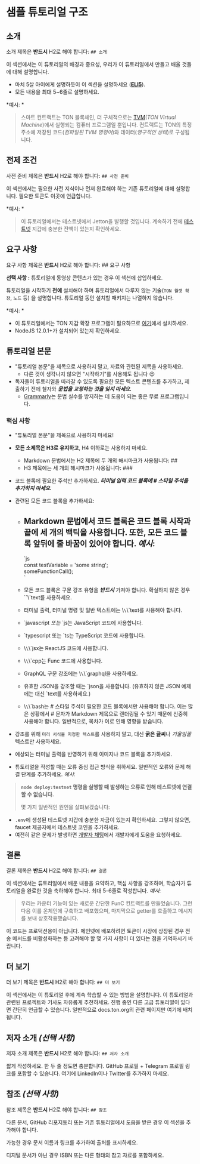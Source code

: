 # 샘플 튜토리얼 구조

## 소개

소개 제목은 **반드시** H2로 해야 합니다: `## 소개`

이 섹션에서는 이 튜토리얼의 배경과 중요성, 우리가 이 튜토리얼에서 만들고 배울 것들에 대해 설명합니다.

- 마치 5살 아이에게 설명하듯이 이 섹션을 설명하세요 (**[ELI5](https://www.dictionary.com/e/slang/eli5/)**).
- 모든 내용을 최대 5~6줄로 설명하세요.

\*예시: \*

> 스마트 컨트랙트는 TON 블록체인, 더 구체적으로는 [TVM](/v3/documentation/tvm/tvm-overview)(*TON Virtual Machine*)에서 실행되는 컴퓨터 프로그램일 뿐입니다. 컨트랙트는 TON의 특정 주소에 저장된 코드(*컴파일된 TVM 명령어*)와 데이터(*영구적인 상태*)로 구성됩니다.

## 전제 조건

사전 준비 제목은 **반드시** H2로 해야 합니다: `## 사전 준비`

이 섹션에서는 필요한 사전 지식이나 먼저 완료해야 하는 기존 튜토리얼에 대해 설명합니다. 필요한 토큰도 이곳에 언급합니다.

\*예시: \*

> 이 튜토리얼에서는 테스트넷에서 Jetton을 발행할 것입니다. 계속하기 전에 [테스트넷](/v3/documentation/smart-contracts/getting-started/testnet) 지갑에 충분한 잔액이 있는지 확인하세요.

## 요구 사항

요구 사항 제목은 **반드시** H2로 해야 합니다: ## 요구 사항

**선택 사항 :** 튜토리얼에 동영상 콘텐츠가 있는 경우 이 섹션에 삽입하세요.

튜토리얼을 시작하기 **전에** 설치해야 하며 튜토리얼에서 다루지 않는 기술(`TON 월렛 확장`, `노드` 등) 을 설명합니다. 튜토리얼 동안 설치할 패키지는 나열하지 않습니다.

\*예시: \*

- 이 튜토리얼에서는 TON 지갑 확장 프로그램이 필요하므로 [여기](https://chrome.google.com/webstore/detail/ton-wallet/nphplpgoakhhjchkkhmiggakijnkhfnd)에서 설치하세요.
- NodeJS 12.0.1+가 설치되어 있는지 확인하세요.

## 튜토리얼 본문

- "튜토리얼 본문"을 제목으로 사용하지 말고, 자료와 관련된 제목을 사용하세요.
  - 다른 것이 생각나지 않으면 "시작하기"를 사용해도 됩니다 😉
- 독자들이 튜토리얼을 따라갈 수 있도록 필요한 모든 텍스트 콘텐츠를 추가하고, 제출하기 전에 철자와 ***문법을 교정하는 것을 잊지 마세요.***
  - [Grammarly](http://grammarly.com)는 문법 실수를 방지하는 데 도움이 되는 좋은 무료 프로그램입니다.

### 핵심 사항

- "튜토리얼 본문"을 제목으로 사용하지 마세요!

- **모든 소제목은 H3로 유지하고**, H4 이하로는 사용하지 마세요.
  - Markdown 문법에서는 H2 제목에 두 개의 해시마크가 사용됩니다: ##
  - H3 제목에는 세 개의 해시마크가 사용됩니다: ###

- 코드 블록에 필요한 주석만 추가하세요. ***터미널 입력 코드 블록에 # 스타일 주석을 추가하지 마세요.***

- 관련된 모든 코드 블록을 추가하세요:
  - ## Markdown 문법에서 코드 블록은 코드 블록 시작과 끝에 세 개의 백틱을 사용합니다. 또한, 모든 코드 블록 앞뒤에 줄 바꿈이 있어야 합니다. *예시*:
    \`js  
    const testVariable = 'some string';  
    someFunctionCall();  
    \`

  - 모든 코드 블록은 구문 강조 유형을 ***반드시*** 가져야 합니다. 확실하지 않은 경우 \`\`\\`text를 사용하세요.

  - 터미널 출력, 터미널 명령 및 일반 텍스트에는 \\`\`\\`text를 사용해야 합니다.

  - \`javascript *또는* `js는 JavaScript 코드에 사용합니다.

  - \`typescript 또는 `ts는 TypeScript 코드에 사용합니다.

  - \\`\`\\`jsx는 ReactJS 코드에 사용합니다.

  - \\`\`\\`cpp는 Func 코드에 사용합니다.

  - GraphQL 구문 강조에는 \\`\`\\`graphql을 사용하세요.

  - 유효한 JSON을 강조할 때는 \`json을 사용합니다. (유효하지 않은 JSON 예제에는 대신 \`text를 사용하세요.)

  - \\`\`\\`bash는 # 스타일 주석이 필요한 코드 블록에서만 사용해야 합니다. 이는 많은 상황에서 # 문자가 Markdown 제목으로 렌더링될 수 있기 때문에 신중히 사용해야 합니다. 일반적으로, 목차가 이로 인해 영향을 받습니다.

- 강조를 위해 `미리 서식을 지정한 텍스트`를 사용하지 말고, 대신 **굵은 글씨**나 *기울임꼴* 텍스트만 사용하세요.

- 예상되는 터미널 출력을 반영하기 위해 이미지나 코드 블록을 추가하세요.

- 튜토리얼을 작성할 때는 오류 중심 접근 방식을 취하세요. 일반적인 오류와 문제 해결 단계를 추가하세요. *예시:*

> **`node deploy:testnet` 명령을 실행할 때 발생하는 오류로 인해 테스트넷에 연결할 수 없습니다.**
>
> 몇 가지 일반적인 원인을 살펴보겠습니다:

- `.env`에 생성된 테스트넷 지갑에 충분한 자금이 있는지 확인하세요. 그렇지 않으면, faucet 제공자에서 테스트넷 코인을 추가하세요.
- 여전히 같은 문제가 발생하면 [개발자 채팅](https://t.me/TonDev_eng/)에서 개발자에게 도움을 요청하세요.

>

## 결론

결론 제목은 **반드시** H2로 해야 합니다: `## 결론`

이 섹션에서는 튜토리얼에서 배운 내용을 요약하고, 핵심 사항을 강조하며, 학습자가 튜토리얼을 완료한 것을 축하해야 합니다. 최대 5–6줄로 작성합니다. *예시*:

> 우리는 카운터 기능이 있는 새로운 간단한 FunC 컨트랙트를 만들었습니다. 그런 다음 이를 온체인에 구축하고 배포했으며, 마지막으로 getter를 호출하고 메시지를 보내 상호작용했습니다.

이 코드는 프로덕션용이 아닙니다. 메인넷에 배포하려면 토큰이 시장에 상장된 경우 전송 메서드를 비활성화하는 등 고려해야 할 몇 가지 사항이 더 있다는 점을 기억하시기 바랍니다.

>

## 더 보기

더 보기 제목은 **반드시** H2로 해야 합니다: `## 더 보기`

이 섹션에서는 이 튜토리얼 후에 계속 학습할 수 있는 방법을 설명합니다. 이 튜토리얼과 관련된 프로젝트와 기사도 자유롭게 추천하세요. 진행 중인 다른 고급 튜토리얼이 있다면 간단히 언급할 수 있습니다. 일반적으로 docs.ton.org의 관련 페이지만 여기에 배치됩니다.

## 저자 소개 *(선택 사항)*

저자 소개 제목은 **반드시** H2로 해야 합니다: `## 저자 소개`

짧게 작성하세요. 한 두 줄 정도면 충분합니다. GitHub 프로필 + Telegram 프로필 링크를 포함할 수 있습니다. 여기에 LinkedIn이나 Twitter를 추가하지 마세요.

## 참조 *(선택 사항)*

참조 제목은 **반드시** H2로 해야 합니다: `## 참조`

다른 문서, GitHub 리포지토리 또는 기존 튜토리얼에서 도움을 받은 경우 이 섹션을 추가해야 합니다.

가능한 경우 문서 이름과 링크를 추가하여 출처를 표시하세요.

디지털 문서가 아닌 경우 ISBN 또는 다른 형태의 참고 자료를 포함하세요.
